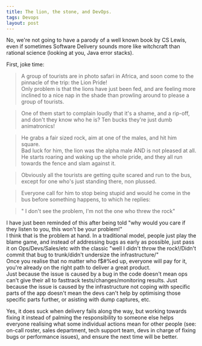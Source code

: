 ```yaml
---
title: The lion, the stone, and DevOps. 
tags: Devops  
layout: post
---
```


No, we're not going to have a parody of a well known book by CS Lewis, even if sometimes Software Delivery sounds more like witchcraft than rational science (looking at you, Java error stacks).

First, joke time:

> A group of tourists are in photo safari in Africa, and soon come to the pinnacle of the trip: the Lion Pride!  
Only problem is that the lions have just been fed, and are feeling more inclined to a nice nap in the shade than prowling around to please a group of tourists.  

> One of them start to complain loudly that it's a shame, and a rip-off, and don't they know who he is? Ten bucks they're just dumb animatronics!  

> He grabs a fair sized rock, aim at one of the males, and hit him square.  
Bad luck for him, the lion was the alpha male AND is not pleased at all. He starts roaring and waking up the whole pride, and they all run towards the fence and slam against it.  

> Obviously all the tourists are getting quite scared and run to the bus, except for one who's just standing there, non plussed.  

> Everyone call for him to stop being stupid and would he come in the bus before something happens, to which he replies:  

> " I don't see the problem, I'm not the one who threw the rock"




I have just been reminded of this after being told "why would you care if they listen to you, this won't be your problem!"  
I think that is the problem at hand. In a traditional model, people just play the blame game, and instead of addressing bugs as early as possible, just pass it on Ops/Devs/Sales/etc with the classic "well I didn't throw the rock!/Didn't commit that bug to trunk/didn't undersize the infrastructure/<insert any real life case here>"  
Once you realise that no matter who f$#%ed up, everyone will pay for it, you're already on the right path to deliver a great product.  
Just because the issue is caused by a bug in the code doesn't mean ops can't give their all to fasttrack tests/changes/monitoring results. 
Just because the issue is caused by the infrastructure not coping with specific parts of the app doesn't mean the devs can't help by optimising those specific parts further, or asisting with dump captures, etc.  

Yes, it does suck when delivery fails along the way, but working towards fixing it instead of palming the responsibility to someone else helps everyone realising what  some individual actions mean for other people (see: on-call roster, sales department, tech support team, devs in charge of fixing bugs or performance issues), and ensure the next time will be better.

